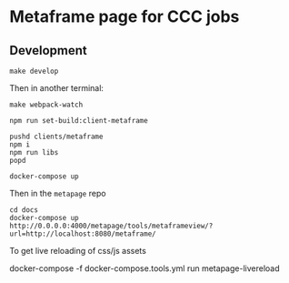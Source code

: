 # Metaframe page for CCC jobs

## Development

    make develop

Then in another terminal:

    make webpack-watch

	npm run set-build:client-metaframe

	pushd clients/metaframe
	npm i
	npm run libs
	popd

	docker-compose up

Then in the `metapage` repo

	cd docs
	docker-compose up
	http://0.0.0.0:4000/metapage/tools/metaframeview/?url=http://localhost:8080/metaframe/


To get live reloading of css/js assets

docker-compose -f docker-compose.tools.yml run metapage-livereload